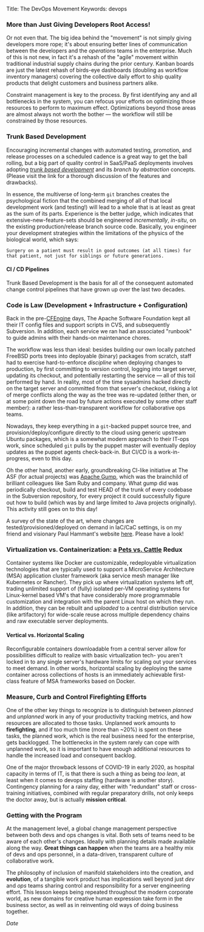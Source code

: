 Title: The DevOps Movement
Keywords: devops

### More than Just Giving Developers Root Access!

Or not even that.  The big idea behind the "movement" is not simply giving developers
more rope; it's about ensuring better lines of communication between the developers
and the *operations* teams in the enterprise.  Much of this is not new, in fact it's a
rehash of the "agile" movement within traditional industrial supply chains
during the prior century.  Kanban boards are just the latest rehash of birds-eye
dashboards (doubling as workflow inventory managers) covering the collective daily effort to
ship quality products that delight customers and business partners alike.

Constraint management is key to the process.  By first identifying any and
all bottlenecks in the system, you can refocus your efforts on optimizing
those resources to perform to maximum effect.  Optimizations beyond those
areas are almost always not worth the bother &mdash; the workflow will still be
constrained by those resources.

### Trunk Based Development

Encouraging incremental changes with automated testing, promotion, and release processes
on a scheduled cadence is a great way to get the ball rolling, but a big part
of quality control in SaaS/PaaS deployments involves adopting
*[trunk based development](https://trunkbaseddevelopment.com)*
and its *branch by abstraction* concepts.  (Please visit the link for a thorough
discussion of the features and drawbacks).

In essence, the multiverse of long-term `git` branches creates the psychological fiction
that the combined merging of all of that local development work (and testing!) will lead
to a whole that is at least as great as the sum of its parts.  Experience is the better judge,
which indicates that extensive-new-feature-sets should be engineered *incrementally*, *in-situ*,
on the existing production/release branch source code.  Basically, you engineer your
development strategies within the limitations of the physics of the biological world, which says:

    Surgery on a patient must result in good outcomes (at all times) for
    that patient, not just for siblings or future generations.

#### CI / CD Pipelines

Trunk Based Development is the basis for all of the consequent automated change
control pipelines that have grown up over the last two decades.

### Code is Law (Development + Infrastructure + Configuration)

Back in the pre-[CFEngine](https://cfengine.com) days, The Apache Software Foundation
kept all their IT config files and support scripts in CVS, and subsequently Subversion.  In
addition, each service we ran had an associated "runbook" to guide admins with their hands-on
maintenance chores. 

The workflow was less than ideal: besides building our own locally patched FreeBSD ports trees into deployable (binary)
packages from scratch, staff had to exercise hard-to-enforce *discipline* when deploying changes to production, by first
committing to version control, logging into target server, updating its checkout, and potentially restarting the service &mdash;
all of this toil performed by hand. In reality, most of the time sysadmins hacked directly on the target server and committed
from that server's checkout, risking a lot of merge conflicts along the way as the tree was re-updated (either then, or at some
point down the road by future actions executed by some other staff member): a rather less-than-transparent workflow for
collaborative ops teams.

Nowadays, they keep everything in a `git`-backed puppet source tree, and provision/deploy/configure directly to the cloud
using generic upstream Ubuntu packages, which is a somewhat modern approach to their IT-ops work, since scheduled `git` pulls
by the puppet master will eventually deploy updates as the puppet agents check-back-in.  But CI/CD is a work-in-progress, even
to this day.

Oh the other hand, another early, groundbreaking CI-like initiative at The ASF (for actual projects) was [Apache Gump](https://gump.apache.org/), which was the brainchild of
brilliant colleagues like Sam Ruby and company.  What gump did was periodically checkout, build and test HEAD of the trunk of every
codebase in the Subversion repository, for every project it could successfully figure out how to build (which was by and large limited
to Java projects originally). This activity still goes on to this day!

A survey of the state of the art, where changes are tested/provisioned/deployed on demand in IaC/CaC settings,
is on my friend and visionary Paul Hammant's website  [here](https://paulhammant.com/2014/08/27/provisioning-deployment-and-app-config-cycles/).
Please have a look!

### Virtualization vs. Containerization: a [Pets vs. Cattle](http://cloudscaling.com/blog/cloud-computing/the-history-of-pets-vs-cattle/) Redux

Container systems like Docker are customizable, redeployable virtualization technologies that are typically used to support
a MicroService Architecture (MSA) application cluster framework (aka service mesh manager like Kubernetes or Rancher). They pick up where virtualization systems left off, trading unlimited
support of (fully) isolated per-VM operating systems for Linux-kernel based VM's that have considerably more programmable
customization and integration with the parent Linux host on which they run.  In addition, they can be rebuilt and *uploaded* to
a central distribution service (like artifactory) for wide-scale reuse across multiple dependency chains and raw executable
server deployments. 

#### Vertical vs. Horizontal Scaling

Reconfigurable containers downloadable from a central server allow for possibilities difficult to realize with basic virtualization
tech- you aren't locked in to any single server's hardware limits for scaling out your services to meet demand.  In other words,
horizontal scaling by deploying the same container across collections of hosts is an immediately achievable first-class feature
of MSA frameworks based on Docker.

### Measure, Curb and Control Firefighting Efforts

One of the other key things to recognize is to distinguish between *planned*
and *unplanned* work in any of your productivity tracking metrics, and how
resources are allocated to those tasks.  Unplanned work amounts
to **firefighting**, and if too much time (more than ~20%) is spent on these tasks,
the planned work, which is the real business need for the enterprise, gets backlogged.
The bottlenecks in the system rarely can cope with unplanned work, so it
is important to have enough additional resources to handle the increased load and
consequent backlog.

One of the major throwback lessons of COVID-19 in early 2020, as hospital capacity
in terms of IT, is that there is such a thing as being *too lean*, at least when it comes
to devops staffing (hardware is another story).  Contingency planning for a rainy day,
either with "redundant" staff or cross-training initiatives, combined with regular preparatory
drills, not only keeps the doctor away, but is actually **mission critical**.

### Getting with the Program

At the management level, a global change management perspective between 
both devs and ops changes is vital. Both sets of teams need to be aware
of each other's changes. Ideally with planning details made available
along the way.  **Great things can happen** when the teams are a healthy mix
of devs and ops personnel, in a data-driven, transparent culture of collaborative work.

The philosophy of inclusion of manifold stakeholders into the creation, and **evolution**,
of a tangible work product has implications well beyond just *dev* and *ops* teams sharing
control and responsibility for a server engineering effort. This lesson keeps being
repeated throughout the modern corporate world, as new domains for creative
human expression take form in the business sector, as well as in reinventing old
ways of doing business together.
 
$Date$
